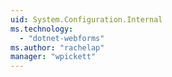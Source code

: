 ```yaml
---
uid: System.Configuration.Internal
ms.technology: 
  - "dotnet-webforms"
ms.author: "rachelap"
manager: "wpickett"
---
```

